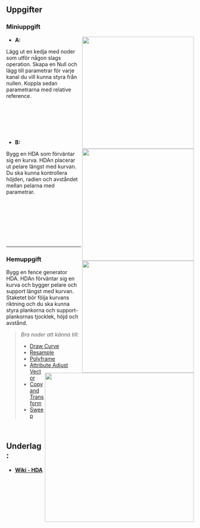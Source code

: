 ## Uppgifter


### Miniuppgift

<img src="https://github.com/user-attachments/assets/4ce6f99a-c0f8-4727-aaa3-f287bb80d131" align="right" width="300">

* **A:**

Lägg ut en kedja med noder som utför någon slags operation. Skapa en Null och lägg till parametrar för varje kanal du vill kunna styra från nullen. Koppla sedan parametrarna med relative reference.


&nbsp;

&nbsp;

&nbsp;

<img src="https://github.com/user-attachments/assets/f935cf7d-df66-489e-b519-6f76ffed4a3d" align="right" width="300">


* **B:**

Bygg en HDA som förväntar sig en kurva. HDAn placerar ut pelare längst med kurvan. Du ska kunna kontrollera höjden, radien och avståndet mellan pelarna med parametrar.

<img src="https://github.com/user-attachments/assets/cacc73e0-a6b0-4a5c-ae26-48e871831545" align="right" width="300">

&nbsp;

&nbsp;

&nbsp;

&nbsp;

___

### Hemuppgift

<img src="https://github.com/user-attachments/assets/2e8cabcb-9bca-47c0-a410-b881535d73cb" align="right" width="400">

Bygg en fence generator HDA. HDAn förväntar sig en kurva och bygger pelare och support längst med kurvan. Staketet bör följa kurvans riktning och du ska kunna styra plankorna och support-plankornas tjocklek, höjd och avstånd.

> *Bra noder att känna till:*
> * [Draw Curve](https://www.sidefx.com/docs/houdini/nodes/sop/drawcurve.html)
> * [Resample](https://www.sidefx.com/docs/houdini/nodes/sop/resample.html)
> * [Polyframe](https://www.sidefx.com/docs/houdini/nodes/sop/polyframe.html)
> * [Attribute Adjust Vector](https://www.sidefx.com/docs/houdini/nodes/sop/attribadjustvector.html)
> * [Copy and Transform](https://www.sidefx.com/docs/houdini/nodes/sop/copyxform.html)
> * [Sweep](https://www.sidefx.com/docs/houdini/nodes/sop/copyxform.html)


&nbsp;

## Underlag:
- [**Wiki - HDA**](https://github.com/Studio-Konkret/Technical-Direction/wiki/HDA-(Houdini-Digital-Asset))
